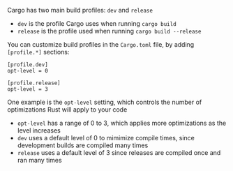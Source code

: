Cargo has two main build profiles: `dev` and `release`

- `dev` is the profile Cargo uses when running `cargo build`
- `release` is the profile used when running `cargo build --release`

You can customize build profiles in the `Cargo.toml` file, by adding `[profile.*]` sections:

```
[profile.dev]
opt-level = 0

[profile.release]
opt-level = 3

```

One example is the `opt-level` setting, which controls the number of optimizations Rust will apply to your code

- `opt-level` has a range of 0 to 3, which applies more optimizations as the level increases
- `dev` uses a default level of 0 to mimimize compile times, since development builds are compiled many times
- `release` uses a default level of 3 since releases are compiled once and ran many times
